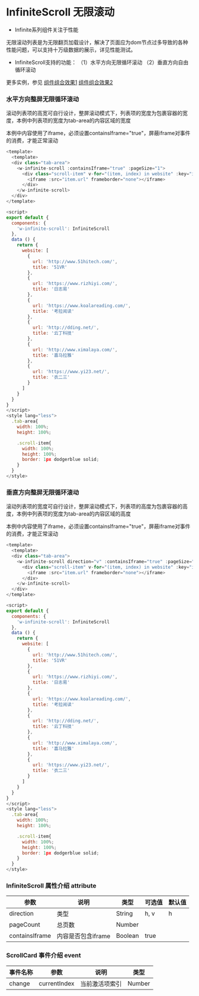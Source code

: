 # InfiniteScroll 无限滚动 

+ Infinite系列组件关注于性能

无限滚动列表是为无限翻页加载设计，解决了页面应为dom节点过多导致的各种性能问题，可以支持十万级数据的展示，详见性能测试。

+ InfiniteScroll支持的功能：
（1）水平方向无限循环滚动
（2）垂直方向自由循环滚动

更多实例，参见 
[组件组合效果1](/#/doc/ScrollComposite1)
[组件组合效果2](/#/doc/ScrollComposite2)

### 水平方向整屏无限循环滚动

滚动列表项的高宽可自行设计，整屏滚动模式下，列表项的宽度为包裹容器的宽度，本例中列表项的宽度为tab-area的内容区域的宽度

本例中内容使用了iframe，必须设置containsIframe="true"，屏蔽iframe对事件的消费，才能正常滚动

```javascript
<template>
  <template>
  <div class="tab-area">
    <w-infinite-scroll :containsIframe="true" :pageSize="1">
      <div class="scroll-item" v-for="(item, index) in website" :key="index">
        <iframe :src="item.url" frameborder="none"></iframe>
      </div>
    </w-infinite-scroll>
  </div>
</template>

<script>
export default {
  components: {
    'w-infinite-scroll': InfiniteScroll
  },
  data () {
    return {
      website: [
        {
          url: 'http://www.51hitech.com/',
          title: '51VR'
        },
        {
          url: 'https://www.rizhiyi.com/',
          title: '日志易'
        },
        {
          url: 'https://www.koalareading.com/',
          title: '考拉阅读'
        },
        {
          url: 'http://dding.net/',
          title: '云丁科技'
        },
        {
          url: 'http://www.ximalaya.com/',
          title: '喜马拉雅'
        },
        {
          url: 'https://www.yi23.net/',
          title: '衣二三'
        }
      ]
    }
  }
}
</script>
<style lang="less">
  .tab-area{
    width: 100%;
    height: 100%;

    .scroll-item{
      width: 100%;
      height: 100%;
      border: 1px dodgerblue solid;
    }
  }
</style>

```


### 垂直方向整屏无限循环滚动

滚动列表项的宽度可自行设计，整屏滚动模式下，列表项的高度为包裹容器的高度，本例中列表项的宽度为tab-area的内容区域的高度

本例中内容使用了iframe，必须设置containsIframe="true"，屏蔽iframe对事件的消费，才能正常滚动

```javascript
<template>
  <template>
  <div class="tab-area">
    <w-infinite-scroll direction="v" :containsIframe="true" :pageSize="1">
      <div class="scroll-item" v-for="(item, index) in website" :key="index">
        <iframe :src="item.url" frameborder="none"></iframe>
      </div>
    </w-infinite-scroll>
  </div>
</template>

<script>
export default {
  components: {
    'w-infinite-scroll': InfiniteScroll
  },
  data () {
    return {
      website: [
        {
          url: 'http://www.51hitech.com/',
          title: '51VR'
        },
        {
          url: 'https://www.rizhiyi.com/',
          title: '日志易'
        },
        {
          url: 'https://www.koalareading.com/',
          title: '考拉阅读'
        },
        {
          url: 'http://dding.net/',
          title: '云丁科技'
        },
        {
          url: 'http://www.ximalaya.com/',
          title: '喜马拉雅'
        },
        {
          url: 'https://www.yi23.net/',
          title: '衣二三'
        }
      ]
    }
  }
}
</script>
<style lang="less">
  .tab-area{
    width: 100%;
    height: 100%;

    .scroll-item{
      width: 100%;
      height: 100%;
      border: 1px dodgerblue solid;
    }
  }
</style>

```


###  InfiniteScroll 属性介绍 attribute

| 参数              | 说明         | 类型       | 可选值        | 默认值           |
|------------------|--------------|-----------|--------------|-----------------|
| direction        | 类型          | String    |  h, v        |  h              |
| pageCount        | 总页数         | Number    |              |                 | 
| containsIframe   | 内容是否包含iframe  | Boolean   |  true    |                 | 


###  ScrollCard 事件介绍 event

| 事件名称       | 参数            |    说明          | 类型         | 
|---------------|----------------|-----------------|--------------|
| change    |  currentIndex  |  当前激活项索引   | Number       |